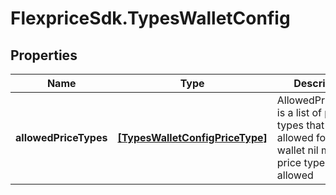 # FlexpriceSdk.TypesWalletConfig

## Properties

Name | Type | Description | Notes
------------ | ------------- | ------------- | -------------
**allowedPriceTypes** | [**[TypesWalletConfigPriceType]**](TypesWalletConfigPriceType.md) | AllowedPriceTypes is a list of price types that are allowed for the wallet nil means all price types are allowed | [optional] 



